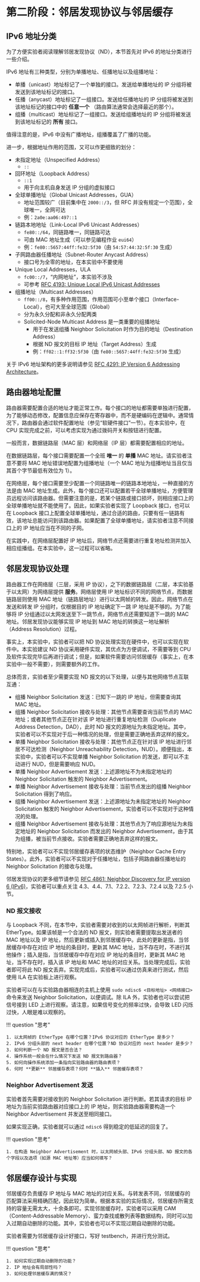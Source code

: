 # 第二阶段：邻居发现协议与邻居缓存

## IPv6 地址分类

为了方便实验者阅读理解邻居发现协议（ND），本节首先对 IPv6 的地址分类进行一些介绍。

IPv6 地址有三种类型，分别为单播地址、任播地址以及组播地址：

* 单播（unicast）地址标记了一个单独的接口。发送给单播地址的 IP 分组将被发送到该地址标记的接口。
* 任播（anycast）地址标记了一组接口。发送给任播地址的 IP 分组将被发送到该地址标记的接口中的 **任意一个** （路由算法通常会选择最近的那个）。
* 组播（multicast）地址标记了一组接口。发送给组播地址的 IP 分组将被发送到该地址标记的 **所有** 接口。

值得注意的是，IPv6 中没有广播地址，组播覆盖了广播的功能。

进一步，根据地址作用的范围，又可以作更细致的划分：

* 未指定地址（Unspecified Address）
    * `::`
* 回环地址（Loopback Address）
    * `::1`
    * 用于向主机自身发送 IP 分组的虚拟接口
* 全球单播地址（Global Unicast Addresses，GUA）
    * 地址范围较广（目前集中在 `2000::/3`，但 RFC 并没有规定一个范围），全球唯一，全网可达
    * 例：`2a0e:aa06:497::1`
* 链路本地地址（Link-Local IPv6 Unicast Addresses）
    * `fe80::/64`，同链路唯一，同链路可达
    * 可由 MAC 地址生成（可以参见编程作业 `eui64`）
    * 例：`fe80::5657:44ff:fe32:5f30`（由 `54:57:44:32:5f:30` 生成）
* 子网路由器任播地址（Subnet-Router Anycast Address）
    * 接口号为全零的地址，在本实验中不要使用
* Unique Local Addresses，ULA
    * `fc00::/7`，“内网地址”，本实验不涉及
    * 可参考 [RFC 4193: Unique Local IPv6 Unicast Addresses](https://datatracker.ietf.org/doc/html/rfc4193)
* 组播地址（Multicast Addresses）
    * `ff00::/8`，有多种作用范围，作用范围可小至单个接口（Interface-Local），也可大至全球范围（Global）
    * 分为永久分配和非永久分配两类
    * Solicited-Node Multicast Address 是一类重要的组播地址
      * 用于在发送组播 Neighbor Solicitation 时作为目的地址（Destination Address）
      * 根据 ND 报文的目标 IP 地址（Target Address）生成
      * 例：`ff02::1:ff32:5f30`（由 `fe80::5657:44ff:fe32:5f30` 生成）

关于 IPv6 地址架构的更多说明请参见 [RFC 4291: IP Version 6 Addressing Architecture](https://datatracker.ietf.org/doc/html/rfc4291)。

## 路由器地址配置

路由器需要配置合适的地址才能正常工作。每个接口的地址都需要单独进行配置，为了能够动态修改，配置信息应保存在寄存器中，而不是硬编码在逻辑中。通常情况下，路由器会通过软件配置地址（参见“软硬件接口”一节）。在本实验中，在 CPU 实现完成之前，可以考虑实现为通过拨码开关和按钮进行配置。

一般而言，数据链路层（MAC 层）和网络层（IP 层）都需要配置相应的地址。

在数据链路层，每个接口需要配置一个全班 **唯一** 的 **单播** MAC 地址。请实验者注意不要将 MAC 地址错误地配置为组播地址（一个 MAC 地址为组播地址当且仅当其首个字节最低有效位为 1）。

在网络层，每个接口需要至少配置一个同链路唯一的链路本地地址，一种直接的方法是由 MAC 地址生成。此外，每个接口还可以配置若干全球单播地址，方便管理员远程访问该路由器。但需要注意的是，若某个链路或接口损坏，则相应接口上的全球单播地址就不能使用了。因此，如果实验者实现了 Loopback 接口，也可以在 Loopback 接口上配置全球单播地址，通过合适的路由，只要有任一链路有效，该地址总能访问到该路由器。如果配置了全球单播地址，请实验者注意不同接口上的 IP 地址应当在不同的子网。

在实践中，在网络层配置好 IP 地址后，网络节点还需要进行重复地址检测并加入相应组播组。在本实验中，这一过程可以省略。

## 邻居发现协议处理

路由器工作在网络层（三层，采用 IP 协议），之下的数据链路层（二层，本实验基于以太网）为网络层提供 **服务**。网络层使用 IP 地址标识不同的网络节点，而数据链路层则使用 MAC 地址（链路层地址）进行以太网帧的转发。因此，网络节点在发送和转发 IP 分组时，仅根据目的 IP 地址确定下一跳 IP 地址是不够的。为了能够将 IP 分组通过以太网发送至下一跳节点，网络节点还需要知道下一跳的 MAC 地址。邻居发现协议能够实现 IP 地址到 MAC 地址的转换这一地址解析（Address Resolution）过程。

事实上，本实验中，实验者可以把 ND 协议处理实现在硬件中，也可以实现在软件中。本实验建议 ND 协议采用硬件实现，其优点为方便调试，不需要等到 CPU 及软件实现完毕后再进行调试；但是，如果软件需要访问邻居缓存（事实上，在本实验中一般不需要），则需要额外的工作。

总体而言，实验者至少需要实现 ND 报文的以下处理，以便与其他网络节点互联互通：

* 组播 Neighbor Solicitation 发送：已知下一跳的 IP 地址，但需要查询其 MAC 地址。
* 组播 Neighbor Solicitation 接收与处理：其他节点需要查询当前节点的 MAC 地址；或者其他节点正在针对该 IP 地址进行重复地址检测（Duplicate Address Detection，DAD），此时 ND 报文的源地址为未指定地址。其中，实验者可以不实现对于后一种情况的处理，但是需要正确地丢弃这样的报文。
* 单播 Neighbor Solicitation 接收与处理：其他节点正在针对该 IP 地址进行邻居不可达检测（Neighbor Unreachability Detection，NUD）。顺便指出，本实验中，实验者可以不实现单播 Neighbor Solicitation 的发送，即可以不主动进行 NUD，但是需要响应 NUD。
* 单播 Neighbor Advertisement 发送：上述源地址不为未指定地址的 Neighbor Solicitation 触发的 Neighbor Advertisement。
* 单播 Neighbor Advertisement 接收与处理：当前节点发出的组播 Neighbor Solicitation 得到了响应。
* 组播 Neighbor Advertisement 发送：上述源地址为未指定地址的 Neighbor Solicitation 触发的 Neighbor Advertisement，实验者可以不实现对于这种情况的处理。
* 组播 Neighbor Advertisement 接收与处理：其他节点为了响应源地址为未指定地址的 Neighbor Solicitation 而发出的 Neighbor Advertisement，由于其为组播，被当前节点接收。实验者需要正确地丢弃这样的报文。

特别地，实验者可以不实现邻居缓存表项的状态维护（Neighbor Cache Entry States）。此外，实验者可以不实现对于任播地址，包括子网路由器任播地址的 Neighbor Solicitation 的接收与处理。

邻居发现协议的更多细节请参见 [RFC 4861: Neighbor Discovery for IP version 6 (IPv6)](https://datatracker.ietf.org/doc/html/rfc4861)，实验者可以重点关注 4.3、4.4、7.1、7.2.2、7.2.3、7.2.4 以及 7.2.5 小节。

### ND 报文接收

与 Loopback 不同，在本节中，实验者需要对收到的以太网帧进行解析，判断其 EtherType。如果该帧是一个合法的 ND 报文，则实验者需要提取出发送者的 MAC 地址以及 IP 地址，然后更新或插入到邻居缓存中。此处的更新是指，当邻居缓存中存在对应 IP 地址的条目时，更新其 MAC 地址，当不存在时，不进行其他操作；插入是指，当邻居缓存中存在对应 IP 地址的条目时，更新其 MAC 地址，当不存在时，插入该 IP 地址和 MAC 地址的对应关系。当处理完成后，实验者即可将此 ND 报文丢弃。实现完成后，实验者可以通过仿真来进行测试，然后使用 ILA 在实验板上进行观察。

实验者可以在与实验路由器相连的主机上使用 `sudo ndisc6 <目标地址> <网络接口>` 命令来发送 Neighbor Solicitation，以便调试。除 ILA 外，实验者也可以尝试把信号接到 LED 上进行观察。请注意，如果信号变化的频率过快，会导致 LED 闪烁过快，人眼是难以观察的。

!!! question "思考"

    1. 以太网帧的 EtherType 在哪个位置？IPv6 协议对应的 EtherType 是多少？
    2. IPv6 分组头部的 next header 在哪个位置？ND 协议对应的 next header 是多少？
    3. 如何判断一个 ND 报文是否合法？
    4. 操作系统一般会在什么情况下发送 ND 报文到路由器？
    5. 如何向操作系统添加一条指向实验路由器的路由表项？
    6. 何时 **更新** 邻居缓存表项？何时 **插入** 邻居缓存表项？

### Neighbor Advertisement 发送

实验者首先需要对接收到的 Neighbor Solicitation 进行判断。若其请求的目标 IP 地址为当前实验路由器对应接口上的 IP 地址，则实验路由器需要构造一个 Neighbor Advertisement 并发送至相同接口。

如果实现正确，实验者就可以通过 `ndisc6` 得到稳定的低延迟的回复了。

!!! question "思考"

    1. 在构造 Neighbor Advertisement 时，以太网帧头部、IPv6 分组头部、ND 报文的各个字段以及选项（如源 MAC 地址等）应当如何填写？

## 邻居缓存设计与实现

邻居缓存负责缓存 IP 地址与 MAC 地址的对应关系。与转发表不同，邻居缓存的匹配算法采用精确匹配，因此较为简单。根据本实验的实际情况，邻居缓存所需支持的容量无需太大，十余条即可。实现邻居缓存时，实验者可以采用 CAM（Content-Addressable Memory）、蛮力查找或散列表等数据结构，同时可以加入过期自动删除的功能。其中，实验者也可以不实现过期自动删除的功能。

实验者需要为邻居缓存设计好接口，写好 testbench，并进行充分测试。

!!! question "思考"

    1. 如何实现过期自动删除的功能？
    2. IP 地址会有局部性吗？
    3. 如何处理邻居缓存满的情况？
